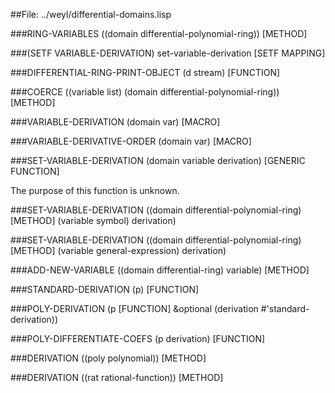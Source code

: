 
##File: ../weyl/differential-domains.lisp 


###RING-VARIABLES ((domain differential-polynomial-ring))              [METHOD]

###(SETF VARIABLE-DERIVATION) set-variable-derivation            [SETF MAPPING]

###DIFFERENTIAL-RING-PRINT-OBJECT (d stream)                         [FUNCTION]

###COERCE ((variable list) (domain differential-polynomial-ring))      [METHOD]

###VARIABLE-DERIVATION (domain var)                                     [MACRO]

###VARIABLE-DERIVATIVE-ORDER (domain var)                               [MACRO]

###SET-VARIABLE-DERIVATION (domain variable derivation)      [GENERIC FUNCTION]

   The purpose of this function is unknown.

###SET-VARIABLE-DERIVATION ((domain differential-polynomial-ring)      [METHOD]
                          (variable symbol) derivation)

###SET-VARIABLE-DERIVATION ((domain differential-polynomial-ring)      [METHOD]
                          (variable general-expression) derivation)

###ADD-NEW-VARIABLE ((domain differential-ring) variable)              [METHOD]

###STANDARD-DERIVATION (p)                                           [FUNCTION]

###POLY-DERIVATION (p                                                [FUNCTION]
                  &optional (derivation #'standard-derivation))

###POLY-DIFFERENTIATE-COEFS (p derivation)                           [FUNCTION]

###DERIVATION ((poly polynomial))                                      [METHOD]

###DERIVATION ((rat rational-function))                                [METHOD]
